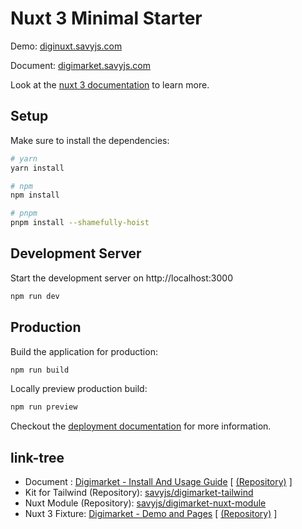 # Nuxt 3 Minimal Starter

Demo: [diginuxt.savyjs.com](https://diginuxt.savyjs.com)

Document: [digimarket.savyjs.com](https://digimarket.savyjs.com)

Look at the [nuxt 3 documentation](https://v3.nuxtjs.org) to learn more.

## Setup

Make sure to install the dependencies:

```bash
# yarn
yarn install

# npm
npm install

# pnpm
pnpm install --shamefully-hoist
```

## Development Server

Start the development server on http://localhost:3000

```bash
npm run dev
```

## Production

Build the application for production:

```bash
npm run build
```

Locally preview production build:

```bash
npm run preview
```

Checkout the [deployment documentation](https://v3.nuxtjs.org/docs/deployment) for more information.



## link-tree

- Document : [Digimarket - Install And Usage Guide](https://digimarket.savyjs.com) [ [(Repository)](https://github.com/savyjs/digimarket)  ]
- Kit for Tailwind (Repository):  [savyjs/digimarket-tailwind](https://github.com/savyjs/digimarket-tailwind)
- Nuxt Module (Repository): [savyjs/digimarket-nuxt-module](https://github.com/savyjs/digimarket-nuxt-module)
- Nuxt 3 Fixture:  [Digimarket - Demo and Pages](https://diginuxt.savyjs.com) [ [(Repository)](https://github.com/savyjs/digimarket-nuxt)  ]
